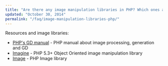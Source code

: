 ```yaml
---
title: "Are there any image manipulation libraries in PHP? Which ones are good?"
updated: "October 30, 2014"
permalink: "/faq/image-manipulation-libraries-php/"
---
```


Resources and image libraries:

* [PHP's GD manual](http://php.net/manual/en/book.image.php) - PHP manual about image processing, generation and GD
* [Imagine](https://github.com/avalanche123/Imagine) - PHP 5.3+ Object Oriented image manipulation library
* [Image](https://github.com/Gregwar/Image) - PHP Image library
